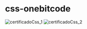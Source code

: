 # css-onebitcode
![certificadoCss_1](https://github.com/Kellypsoares/css-onebitcode/assets/98422722/628b3783-d31c-4b89-972a-f259e91f6a7e)
![certificadoCss_2](https://github.com/Kellypsoares/css-onebitcode/assets/98422722/d03fcffd-c51e-4c5c-aa10-505ca3d3169e)
